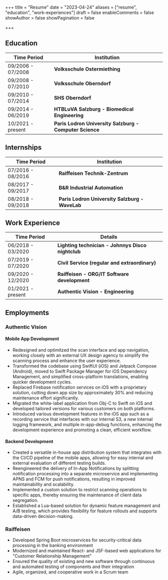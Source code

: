 +++
title = "Resume"
date = "2023-04-24"
aliases = ["resume", "education", "work-experiences"]
draft = false
enableComments = false
showAuthor = false
showPagination = false

+++

## Education

| Time Period          | Institution                                       |
|----------------------|---------------------------------------------------|
| 09/2006 - 07/2008    | **Volksschule Ostermiething**                     |
| 09/2008 - 07/2010    | **Volksschule Oberndorf**                         |
| 09/2010 - 07/2014    | **SHS Oberndorf**                                 |
| 09/2014 - 06/2019    | **HTBLuVA Salzburg - Biomedical Engineering**     |
| 10/2021 - present    | **Paris Lodron University Salzburg - Computer Science**     |

## Internships

| Time Period          | Institution                                       |
|----------------------|---------------------------------------------------|
| 07/2016 - 08/2016    | **Raiffeisen Technik-Zentrum**                    |
| 08/2017 - 09/2017    | **B&R Industrial Automation**                     |
| 08/2018 - 09/2018    | **Paris Lodron University Salzburg - WaveLab**    |

## Work Experience

| Time Period          | Details                                           |
|----------------------|---------------------------------------------------|
| 06/2018 - 03/2020    | **Lighting technician - Johnnys Disco nightclub**     |
| 07/2019 - 07/2020    | **Civil Service (regular and extraordinary)** |
| 09/2020 - 12/2020    | **Raiffeisen - ORG/IT Software development**          |
| 01/2021 - present   | **Authentic Vision - Engineering**                    |
## Employments

### Authentic Vision

#### Mobile App Development

* Redesigned and optimitzed the scan interface and app navigation, working closely with an external UX design agency to simplify the scanning process and enhance the user experience.
* Transformed the codebase using SwiftUI (iOS) and Jetpack Compose (Android), moved to Swift Package Manager for iOS Dependency Management, and simplified cross-platform translations, enabling quicker development cycles.
* Replaced Firebase notification services on iOS with a proprietary solution, cutting down app size by approximately 30% and reducing maintenance effort significantly.
* Migrated the white-label application from Obj-C to Swift on iOS and developed tailored versions for various customers on both platforms.
* Introduced various development features in the iOS app such as a recording service that interfaces with our internal S3, a new internal logging framework, and multiple in-app-debug functions, enhancing the development experience and promoting a clean, efficient workflow.

#### Backend Development

* Created a versatile in-house app distribution system that integrates with the CI/CD pipeline of the mobile apps, allowing for easy internal and external evaluation of different testing builds.
* Reengineered the delivery of In-App Notifications by splitting notification processing into a separate microservice and implementing APNS and FCM for push notifications, resulting in improved maintainability and scalability.
* Implemented a custom solution to restrict scanning operations to specific apps, thereby ensuring the maintenance of client data segregation.
* Established a Lua-based solution for dynamic feature management and A/B testing, which provides flexibility for feature rollouts and supports data-driven decision-making.

### Raiffeisen

- Developed Spring Boot microservices for security-critical data processing in the banking environment
- Modernized and maintained React- and JSF-based web applications for "Customer Relationship Management"
- Ensured the quality of existing and new software through continuous and automated testing of components and their integration
- Agile, organized, and cooperative work in a Scrum team
